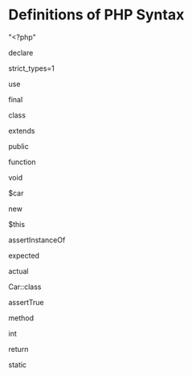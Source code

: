 # Definitions of PHP Syntax

"<?php" 

declare

strict_types=1

use

final

class

extends

public

function

void

$car

new

$this

assertInstanceOf

expected

actual

Car::class

assertTrue

method

int

return

static


